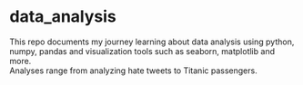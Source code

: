# data_analysis
This repo documents my journey learning about data analysis using python, numpy, pandas and visualization tools such as seaborn, matplotlib and more. <br>
Analyses range from analyzing hate tweets to Titanic passengers.
